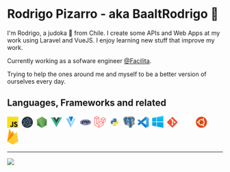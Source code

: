 # Rodrigo Pizarro - aka BaaltRodrigo 👾

I'm Rodrigo, a judoka 🥋 from Chile. I create some APIs and Web Apps at my work using Laravel and VueJS. I enjoy learning new stuff that improve my work.

Currently working as a sofware engineer [@Facilita][facilita].

Trying to help the ones around me and myself to be a better version of ourselves every day.

## Languages, Frameworks and related

[<img style="margin-right: 4px" alt="JavaScript" width="26px" src="./icons/javascript-1200px.png" />][nodejs]
[<img style="margin-right: 4px" alt="Electron" width="26px" src="./icons/electron-framework-1024px.png" />][electron]
[<img style="margin-right: 4px" alt="NodeJS" width="26px" src="./icons/nodejs.png" />][nodejs]
[<img style="margin-right: 4px" alt="VUE" width="26px" src="./icons/vue.png" />][vuejs]
[<img style="margin-right: 4px" alt="Vuetify" width="26px" src="./icons/vuetify.png" />][vuetify]
[<img style="margin-right: 4px" alt="PHP" width="26px" src="./icons/php.png" />][php]
[<img style="margin-right: 4px" alt="Laravel" width="26px" src="./icons/laravel-1200px.png" />][laravel]
[<img style="margin-right: 4px" alt="Python" width="26px" src="./icons/python.png" />][python]
[<img style="margin-right: 4px" alt="PostgreSQL" width="26px" src="./icons/postgresql.png" />][psql]
[<img style="margin-right: 4px" alt="Visual Studio Code" width="26px" src="./icons/visual-studio-code-1024px.png" />][vscode]
[<img style="margin-right: 4px" alt="windows" width="26px" src="./icons/windows-logo-2012.png" />][microsoft]
[<img style="margin-right: 4px" alt="git" width="26px" src="./icons/git-1024px.png" />][githubprofile]
[<img style="margin-right: 4px" alt="git" width="26px" src="./icons/github-mark-white.png" />][githubprofile]
[<img style="margin-right: 4px" alt="ubuntu" width="26px" src="./icons/ubuntu.png" />][ubuntu]
[<img style="margin-right: 4px" alt="git" width="26px" src="./icons/firebase-logo-logomark.png" />][firebase]

[facilita]: https://www.facilita.cl/
[vscode]: https://code.visualstudio.com/
[nodejs]: https://nodejs.org/en/
[electron]: https://www.electronjs.org/
[vuejs]: https://vuejs.org/
[vuetify]: https://vuetifyjs.com/en/
[githubprofile]: https://github.com/baaltrodrigo/
[php]: https://www.php.net/
[laravel]: https://laravel.com/
[python]: https://www.python.org/
[psql]: https://www.postgresql.org/
[ubuntu]: https://ubuntu.com/
[microsoft]: https://www.microsoft.com/
[firebase]: https://firebase.google.com/

---
<img src="https://hits-app.vercel.app/hits?url=https://github.com/BaaltRodrigo&bgRight=6a00b5" />
